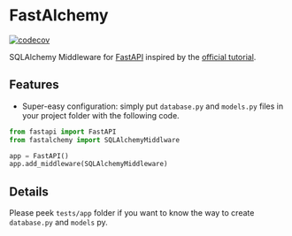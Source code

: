 FastAlchemy
===========

[![codecov](https://codecov.io/gh/cloudeyes/fastalchemy/branch/master/graph/badge.svg)](https://codecov.io/gh/cloudeyes/fastalchemy)

SQLAlchemy Middleware for [FastAPI](http://github.com/tiangolo/fastapi) inspired by the [official tutorial](https://fastap.tiangolo.com/tutorial/sql-databases).


Features
--------

- Super-easy configuration: simply put `database.py` and `models.py` files in your project folder with the following code.

```python
from fastapi import FastAPI
from fastalchemy import SQLAlchemyMiddlware

app = FastAPI()
app.add_middleware(SQLAlchemyMiddleware)
```

Details
-------

Please peek `tests/app` folder if you want to know the way to create `database.py` and `models` py.
